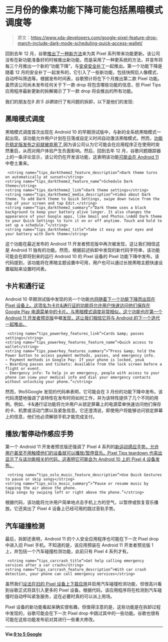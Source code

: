 # 三月份的像素功能下降可能包括黑暗模式调度等

> 原文：<https://www.xda-developers.com/google-pixel-feature-drop-march-include-dark-mode-scheduling-quick-access-wallet/>

回到去年 12 月，谷歌[推出了一种新方法](https://www.xda-developers.com/google-pixel-feature-drop-post-snap-portrait-mode-auto-call-screen/)来为其 Pixel 系列带来功能更新。该公司没有在新功能准备好的时候推出新功能，而是采用了一种更系统的方法，并宣布将每三个月推出一个新的“功能下降”，与[安卓安全补丁](https://www.xda-developers.com/tag/android-security-updates/)一起推出。第一个功能下降是随着 12 月的安全补丁一起发布的，它引入了一些新功能，包括快照后人像模式、自动呼叫筛选等。根据发布时间表，谷歌预计将在下个月推出第二款 Pixel 功能。虽然该公司尚未发布任何关于下一款 drop 将包含哪些功能的信息，但 Pixel Tips 应用程序最新更新的拆解揭示了下一款 drop 将会推出的所有功能。

我们的朋友在*9 到 5 谷歌*进行了有问题的拆卸，以下是他们的发现:

## 黑暗模式调度

黑暗模式调度首次出现在 Android 10 的早期测试版中，与新的全系统黑暗模式一起出现。该功能允许用户计划在日落或自定义时间自动激活黑暗模式。然而，[功能在稳定版发布之前就被弃用了](https://www.xda-developers.com/android-q-ama-summary/),因为该公司认为它可能会在应用程序正在使用时突然重启，从而对用户体验产生负面影响。然后，回到去年 12 月，谷歌问题跟踪器上的一条评论显示，该公司仍在开发该功能，这表明该功能[可能会在 Android 11](https://www.xda-developers.com/dark-mode-scheduling-could-be-coming-in-android-11/) 中卷土重来。

```
 <string name=”tips_darktheme2_feature_description”>Dark theme turns on automatically at sunset</string>
<string name=”tips_darktheme2_feature_name”>Schedule Dark theme</string>
<string name=”tips_darktheme2_link”>Dark theme settings</string>
<string name=”tips_darktheme2_media_description”>Video about Dark theme. To add Dark theme to Quick Settings, swipe down twice from the top of your screen and tap Edit.</string>
<string name=”tips_darktheme2_summary”>”Dark theme uses a black background to keep your battery alive longer. It also changes the appearance of your Google apps, like Gmail and Photos.\nAdd Dark theme to your Quick Settings to turn it on or off anytime. Touch and hold to set up a schedule.”</string>
<string name=”tips_darktheme2_title”>Take it easy on your eyes and your battery with Dark theme</string> 
```

这个功能在最近发布的 Android 11 开发者预览版中再次被发现，这让我们相信这是 Android 11 独有的功能。然而，根据前述拆卸中发现的新代码字符串，该功能可能会在即将到来的运行 Android 10 的 Pixel 设备的 Pixel 功能下降中发布。该代码提到，该功能将在黑暗主题设置中可用，用户也可以通过长按黑暗主题快速设置磁贴来设置时间表。

## 卡片和通行证

Android 10 早期测试版中发现的另一个功能[也将随着下一个功能下降而出现在 Pixel 设备上。这项名为卡片&通行证的功能将允许用户快速访问他们保存在 Google Play 电源菜单中的卡片。与黑暗模式调度非常相似，这个功能也在第一个 Android 11 开发者预览版](https://www.xda-developers.com/android-q-google-pay-power-menu/)中被[发现，这让我们相信它将与 Android 的下一个迭代一起推出。](https://www.xda-developers.com/android-10-11-developer-preview-quick-access-wallet-google-pay/)

```
 <string name=”tips_powerkey_features_link”>Cards &amp; passes settings</string>
<string name=”tips_powerkey_features_feature_name”>Quick access to wallet</string>
<string name=”tips_powerkey_features_summary”>”Press &amp; hold the Power button to access payment methods, passes, and emergency info.
– Payment methods in Google Pay: If your phone is locked, youâ
– Boarding passes and tickets: Available from the lock screen before a flight or event.
– Emergency info: To help in an emergency, people with access to your phone can view your medical info and dial your emergency contacts without unlocking your phone.”</string> 
```

然而，9to5Google 发现的代码串表明，它可能会在 3 月份的功能下降中发布。该代码清楚地强调了该特性在发布时将如何工作，并为该特性提供了几个不同的用例。例如，卡&通行证功能将允许用户从锁定屏幕上的电源菜单快速访问他们保存的卡、机票或活动门票以及紧急信息。它还澄清说，即使用户将能够访问锁定屏幕上的信息，他们也必须解锁手机才能完成支付。

## 播放/暂停动作感应手势

第一个 Android 11 开发者预览版还强调了 Pixel 4 系列的[新运动感应手势，允许用户甚至不用触摸他们的设备就可以播放/暂停音乐。Pixel Tips teardown 也突出显示了与该功能相关的代码，这表明它可能会为 Android 10 上的 Pixel 4 设备发布。](https://www.xda-developers.com/android-11-new-motion-sense-gesture-pause-music-pixel-4/)

```
 <string name=”tips_oslo_music_feature_description”>Use Quick Gestures to pause or skip songs</string>
<string name=”tips_oslo_music_summary”>”Pause or resume music by tapping the air above the phone.
Skip songs by swiping left or right above the phone.”</string> 
```

根据代码，该功能将允许用户简单地点击手机上方的空气，以暂停或恢复音乐播放。它还突出了 Pixel 4 设备上已经可用的跳过音轨手势。

## 汽车碰撞检测

最后，拆卸还表明，Android 11 的个人安全应用程序也可能在下一次 Pixel drop 中进入旧 Pixel 手机。不知道的是，该应用预装在 Android 11 开发者预览版 1 上，并包括一个汽车碰撞检测功能，此前只有 Pixel 4 系列才有。

```
 <string name=”tips_carcrash_title”>Get help calling emergency services after a car crash</string>
<string name=”tips_carcrash_feature_description”>With car crash detection, your phone can call emergency services</string> 
```

虽然我们[设法在旧的 Pixel 设备上下载应用](https://www.xda-developers.com/personal-safety-app-android-11-google-pixel-4-sideload-enable-car-crash-detection/)并启用汽车碰撞检测功能，但很高兴看到谷歌正式将其引入更多的 Pixel 设备。根据代码，该应用程序将在检测到汽车碰撞时自动呼叫紧急服务，这在必要时真的可以派上用场。

Pixel 设备的新功能看起来确实很有趣，但值得注意的是，这些功能是在拆卸过程中发现的，谷歌可能会在下一次 Pixel drop 中跳过其中的一些功能。谷歌也很有可能在这些功能发布前对其进行一些重大修改。

* * *

**Via:[9 to 5 Google](https://9to5google.com/2020/02/27/pixel-tips-march-feature-drop-dark-mode-schedule/)**